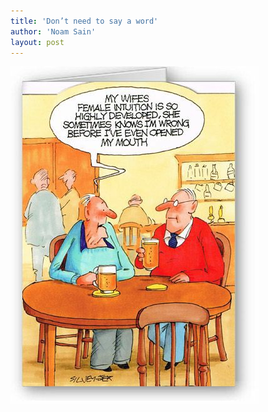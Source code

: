 ```yaml
---
title: 'Don’t need to say a word'
author: 'Noam Sain'
layout: post
---
```


![My wife’s intuition is good](/assets/2022/2022-10-funny14.jpg "My wife’s intuition is good")
